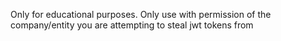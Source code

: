 Only for educational purposes. Only use with permission of the company/entity you are attempting to steal jwt tokens from
